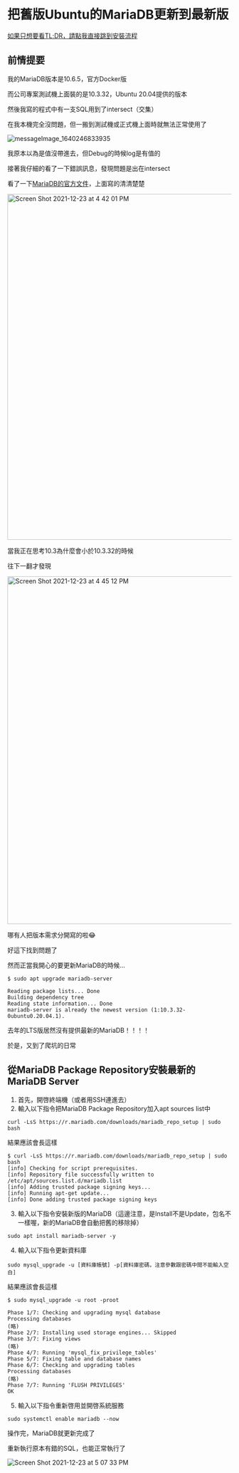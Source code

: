 # 把舊版Ubuntu的MariaDB更新到最新版

[如果只想要看TL;DR，請點我直接跳到安裝流程](#從mariadb-package-repository安裝最新的mariadb-server)

## 前情提要

我的MariaDB版本是10.6.5，官方Docker版

而公司專案測試機上面裝的是10.3.32，Ubuntu 20.04提供的版本

然後我寫的程式中有一支SQL用到了intersect（交集）

在我本機完全沒問題，但一搬到測試機或正式機上面時就無法正常使用了

![messageImage_1640246833935](https://user-images.githubusercontent.com/15919723/147212658-7198ffc1-2dca-426e-b9c4-0234585c93b9.jpeg)

我原本以為是值沒帶進去，但Debug的時候log是有值的

接著我仔細的看了一下錯誤訊息，發現問題是出在intersect

看了一下[MariaDB的官方文件](https://mariadb.com/kb/en/intersect/)，上面寫的清清楚楚

<img width="777" alt="Screen Shot 2021-12-23 at 4 42 01 PM" src="https://user-images.githubusercontent.com/15919723/147213111-803a4008-e784-4dbb-ad96-d44f18894000.png">

當我正在思考10.3為什麼會小於10.3.32的時候

往下一翻才發現

<img width="781" alt="Screen Shot 2021-12-23 at 4 45 12 PM" src="https://user-images.githubusercontent.com/15919723/147213628-8d96dfb7-d0cb-4e04-b404-3e399db685b0.png">

哪有人把版本需求分開寫的啦😂

好這下找到問題了

然而正當我開心的要更新MariaDB的時候...

```
$ sudo apt upgrade mariadb-server

Reading package lists... Done
Building dependency tree       
Reading state information... Done
mariadb-server is already the newest version (1:10.3.32-0ubuntu0.20.04.1).
```

去年的LTS版居然沒有提供最新的MariaDB！！！！

於是，又到了爬坑的日常

## 從MariaDB Package Repository安裝最新的MariaDB Server

1. 首先，開啓終端機（或者用SSH連進去）
2. 輸入以下指令把MariaDB Package Repository加入apt sources list中 

```
curl -LsS https://r.mariadb.com/downloads/mariadb_repo_setup | sudo bash
```

結果應該會長這樣

```
$ curl -LsS https://r.mariadb.com/downloads/mariadb_repo_setup | sudo bash
[info] Checking for script prerequisites.
[info] Repository file successfully written to /etc/apt/sources.list.d/mariadb.list
[info] Adding trusted package signing keys...
[info] Running apt-get update...
[info] Done adding trusted package signing keys
```

3. 輸入以下指令安裝新版的MariaDB（這邊注意，是Install不是Update，包名不一樣喔，新的MariaDB會自動把舊的移除掉）

```
sudo apt install mariadb-server -y

```
4. 輸入以下指令更新資料庫

```
sudo mysql_upgrade -u [資料庫帳號] -p[資料庫密碼，注意參數跟密碼中間不能輸入空白]

```
結果應該會長這樣

```
$ sudo mysql_upgrade -u root -proot

Phase 1/7: Checking and upgrading mysql database
Processing databases
(略)
Phase 2/7: Installing used storage engines... Skipped
Phase 3/7: Fixing views
(略)
Phase 4/7: Running 'mysql_fix_privilege_tables'
Phase 5/7: Fixing table and database names
Phase 6/7: Checking and upgrading tables
Processing databases
(略)
Phase 7/7: Running 'FLUSH PRIVILEGES'
OK

```
5. 輸入以下指令重新啓用並開啓系統服務

```
sudo systemctl enable mariadb --now
```

操作完，MariaDB就更新完成了

重新執行原本有錯的SQL，也能正常執行了

![Screen Shot 2021-12-23 at 5 07 33 PM](https://user-images.githubusercontent.com/15919723/147216562-da82e34e-f40b-4d59-9036-d30bec740417.png)

